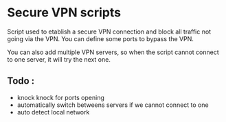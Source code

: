 # Secure VPN scripts
Script used to etablish a secure VPN connection and block all traffic not going via the VPN.
You can define some ports to bypass the VPN.

You can also add multiple VPN servers, so when the script cannot connect to one server, it will try the next one.

## Todo :
- knock knock for ports opening
- automatically switch betweens servers if we cannot connect to one
- auto detect local network